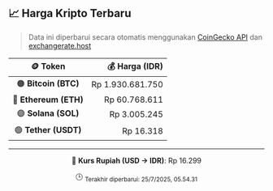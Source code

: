 

<!-- HARGA_KRIPTO -->
## 📈 Harga Kripto Terbaru

> Data ini diperbarui secara otomatis menggunakan [CoinGecko API](https://www.coingecko.com/) dan [exchangerate.host](https://exchangerate.host/)

<div align="center">

| 🪙 Token | 💰 Harga (IDR) |
|:------:|---------------:|
| 🟠 **Bitcoin (BTC)**   | Rp 1.930.681.750 |
| 🔵 **Ethereum (ETH)**  | Rp 60.768.611 |
| 🟣 **Solana (SOL)**    | Rp 3.005.245 |
| 🟢 **Tether (USDT)**   | Rp 16.318 |

---

💱 **Kurs Rupiah (USD → IDR)**: Rp 16.299

🕒 <sub>Terakhir diperbarui: 25/7/2025, 05.54.31</sub>

</div>
<!-- /HARGA_KRIPTO -->